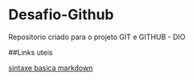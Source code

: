 # Desafio-Github

Repositorio criado para o projeto GIT e GITHUB - DIO

##Links uteis

[sintaxe basica markdown](https://www.markdownguide.org/basic-syntax/)

